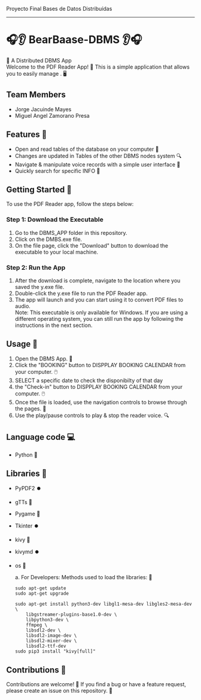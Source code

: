 
Proyecto Final Bases de Datos Distribuídas

---

#  🎧👂 BearBaase-DBMS 👂🎧

📖 A Distributed DBMS  App   
Welcome to the PDF Reader App! 🎉 This is a simple application that allows you to easily manage . 🖥️  

## Team Members
- Jorge Jacuinde Mayes
- Miguel Angel Zamorano Presa
## Features 🌟  
- Open and read tables of the database  on your computer 📂
- Changes are updated in Tables of the other   DBMS nodes system  🔍
- Navigate & manipulate voice records with a  simple user interface 🚀
- Quickly search for specific INFO  🔎



## Getting Started  🚀
To use the PDF Reader app, follow the steps below:  

### Step 1: Download the Executable  
1. Go to the DBMS_APP folder in this repository.  
2. Click on the DMBS.exe file.  
3. On the file page, click the "Download" button to download the executable to your local machine.  
### Step 2: Run the App  
1. After the download is complete, navigate to the location where you saved the y.exe file.  
2. Double-click the y.exe file to run the PDF Reader app.  
3. The app will launch and you can start using it to convert PDF files to audio.  
Note: This executable is only available for Windows. If you are using a different operating system, you can still run the app by following the instructions in the next section.


## Usage 📝
1. Open the DBMS App. 📂
2. Click the "BOOKING" button to DISPPLAY BOOKING CALENDAR from your computer. 🖱️
3. SELECT a specific date to check the disponibilty of that day
4. the "Check-in" button to DISPPLAY BOOKING CALENDAR from your computer. 🖱️
5. Once the file is loaded, use the navigation controls to browse through the pages. 📄
6. Use the play/pause controls to play & stop the reader voice. 🔍

## Language code 💻
- Python 🐍

## Libraries 🤝
- PyPDF2 ⏺️
- gTTs 🐍
- Pygame  🐧
- Tkinter ⏺️
- kivy  🐧
- kivymd ⏺️
- os 🐍

   
   a. For Developers: Methods used to load the libraries: 📖
      
      sudo apt-get update
      sudo apt-get upgrade

      sudo apt-get install python3-dev libgl1-mesa-dev libgles2-mesa-dev \
          libgstreamer-plugins-base1.0-dev \
          libpython3-dev \
          ffmpeg \
          libsdl2-dev \
          libsdl2-image-dev \
          libsdl2-mixer-dev \
          libsdl2-ttf-dev
      sudo pip3 install "kivy[full]"
      

## Contributions 🤝
Contributions are welcome! 🎉 If you find a bug or have a feature request, please create an issue on this repository. 🙌
